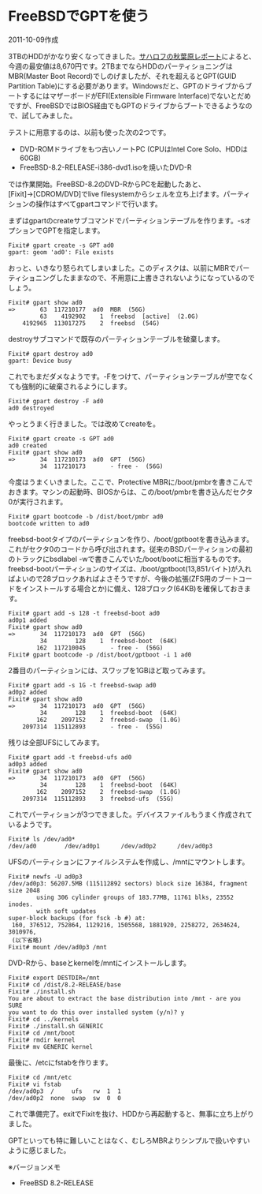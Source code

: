 # FreeBSDでGPTを使う

2011-10-09作成

3TBのHDDがかなり安くなってきました。[サハロフの秋葉原レポート](http://www2s.biglobe.ne.jp/~sakharov/)によると、今週の最安値は8,670円です。2TBまでならHDDのパーティショニングはMBR(Master Boot Record)でしのげましたが、それを超えるとGPT(GUID Partition Table)にする必要があります。Windowsだと、GPTのドライブからブートするにはマザーボードがEFI(Extensible Firmware Interface)でないとだめですが、FreeBSDではBIOS経由でもGPTのドライブからブートできるようなので、試してみました。

テストに用意するのは、以前も使った次の2つです。

- DVD-ROMドライブをもつ古いノートPC (CPUはIntel Core Solo、HDDは60GB)
- FreeBSD-8.2-RELEASE-i386-dvd1.isoを焼いたDVD-R

では作業開始。FreeBSD-8.2のDVD-RからPCを起動したあと、[Fixit]→[CDROM/DVD]でlive filesystemからシェルを立ち上げます。パーティションの操作はすべてgpartコマンドで行います。

まずはgpartのcreateサブコマンドでパーティションテーブルを作ります。-sオプションでGPTを指定します。

```console
Fixit# gpart create -s GPT ad0
gpart: geom 'ad0': File exists
```

おっと、いきなり怒られてしまいました。このディスクは、以前にMBRでパーティショニングしたままなので、不用意に上書きされないようになっているのでしょう。

```console
Fixit# gpart show ad0
=>       63  117210177  ad0  MBR  (56G)
         63    4192902    1  freebsd  [active]  (2.0G)
    4192965  113017275    2  freebsd  (54G)
```

destroyサブコマンドで既存のパーティションテーブルを破棄します。

```console
Fixit# gpart destroy ad0
gpart: Device busy
```

これでもまだダメなようです。-Fをつけて、パーティションテーブルが空でなくても強制的に破棄されるようにします。

```console
Fixit# gpart destroy -F ad0
ad0 destroyed
```

やっとうまく行きました。では改めてcreateを。

```console
Fixit# gpart create -s GPT ad0
ad0 created
Fixit# gpart show ad0
=>       34  117210173  ad0  GPT  (56G)
         34  117210173       - free -  (56G)
```

今度はうまくいきました。ここで、Protective MBRに/boot/pmbrを書きこんでおきます。マシンの起動時、BIOSからは、この/boot/pmbrを書き込んだセクタ0が実行されます。

```console
Fixit# gpart bootcode -b /dist/boot/pmbr ad0
bootcode written to ad0
```

freebsd-bootタイプのパーティションを作り、/boot/gptbootを書き込みます。これがセクタ0のコードから呼び出されます。従来のBSDパーティションの最初のトラックにbsdlabel -wで書きこんでいた/boot/bootに相当するものです。freebsd-bootパーティションのサイズは、/boot/gptboot(13,851バイト)が入ればよいので28ブロックあればよさそうですが、今後の拡張(ZFS用のブートコードをインストールする場合とか)に備え、128ブロック(64KB)を確保しておきます。

```console
Fixit# gpart add -s 128 -t freebsd-boot ad0
ad0p1 added
Fixit# gpart show ad0
=>       34  117210173  ad0  GPT  (56G)
         34        128    1  freebsd-boot  (64K)
        162  117210045       - free -  (56G)
Fixit# gpart bootcode -p /dist/boot/gptboot -i 1 ad0
```

2番目のパーティションには、スワップを1GBほど取ってみます。

```console
Fixit# gpart add -s 1G -t freebsd-swap ad0
ad0p2 added
Fixit# gpart show ad0
=>       34  117210173  ad0  GPT  (56G)
         34        128    1  freebsd-boot  (64K)
        162    2097152    2  freebsd-swap  (1.0G)
    2097314  115112893       - free -  (55G)
```

残りは全部UFSにしてみます。

```console
Fixit# gpart add -t freebsd-ufs ad0
ad0p3 added
Fixit# gpart show ad0
=>       34  117210173  ad0  GPT  (56G)
         34        128    1  freebsd-boot  (64K)
        162    2097152    2  freebsd-swap  (1.0G)
    2097314  115112893    3  freebsd-ufs  (55G)
```

これでパーティションが3つできました。デバイスファイルもうまく作成されているようです。

```console
Fixit# ls /dev/ad0*
/dev/ad0        /dev/ad0p1      /dev/ad0p2      /dev/ad0p3
```

UFSのパーティションにファイルシステムを作成し、/mntにマウントします。

```console
Fixit# newfs -U ad0p3
/dev/ad0p3: 56207.5MB (115112892 sectors) block size 16384, fragment size 2048
        using 306 cylinder groups of 183.77MB, 11761 blks, 23552 inodes.
        with soft updates
super-block backups (for fsck -b #) at:
 160, 376512, 752864, 1129216, 1505568, 1881920, 2258272, 2634624, 3010976,
 (以下省略)
Fixit# mount /dev/ad0p3 /mnt
```

DVD-Rから、baseとkernelを/mntにインストールします。

```console
Fixit# export DESTDIR=/mnt
Fixit# cd /dist/8.2-RELEASE/base
Fixit# ./install.sh
You are about to extract the base distribution into /mnt - are you SURE
you want to do this over installed system (y/n)? y
Fixit# cd ../kernels
Fixit# ./install.sh GENERIC
Fixit# cd /mnt/boot
Fixit# rmdir kernel
Fixit# mv GENERIC kernel
```

最後に、/etcにfstabを作ります。

```console
Fixit# cd /mnt/etc
Fixit# vi fstab
/dev/ad0p3  /     ufs   rw  1  1
/dev/ad0p2  none  swap  sw  0  0
```

これで準備完了。exitでFixitを抜け、HDDから再起動すると、無事に立ち上がりました。

GPTといっても特に難しいことはなく、むしろMBRよりシンプルで扱いやすいように感じました。

※バージョンメモ

- FreeBSD 8.2-RELEASE
